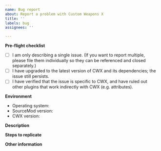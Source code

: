 ```yaml
---
name: Bug report
about: Report a problem with Custom Weapons X
title: ''
labels: bug
assignees: ''

---
```


**Pre-flight checklist**

- [ ] I am only describing a single issue.  (If you want to report multiple, please file them
  individually so they can be referenced and closed separately.)
- [ ] I have upgraded to the latest version of CWX and its dependencies; the issue still
  persists.
- [ ] I have verified that the issue is specific to CWX, and have ruled out other plugins that
  work indirectly with CWX (e.g. attributes).

**Environment**

- Operating system: <!-- Windows / Linux; provide version / distribution -->
- SourceMod version: <!-- in major.minor.rev.patch form -->
- CWX version: <!-- the value of the `cwx_version` ConVar -->

**Description**

<!--
  Provide a clear description of the issue here.
-->

**Steps to replicate**

<!--
  Document the steps required to replicate the bug here.
  Include observed and expected behavior.
-->

**Other information**

<!--
  If the problem involves or can be replicated with a custom item definition, please attach a
  minimal item file.
  
  Run the below commands and provide the results, immediately before or after replicating:
  `sm exts list; sm plugins list;`
-->
